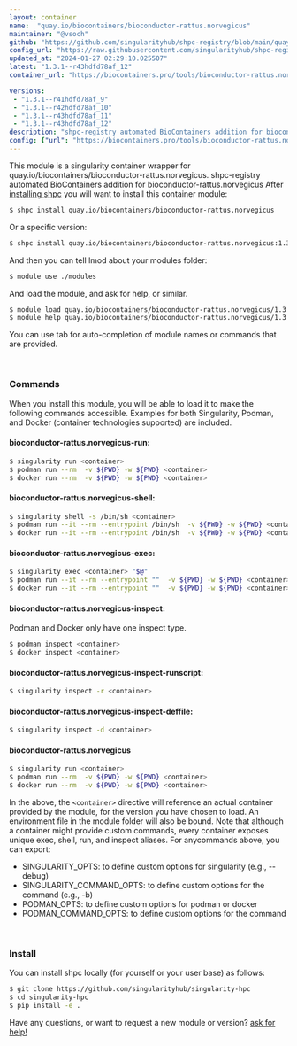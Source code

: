 ```yaml
---
layout: container
name:  "quay.io/biocontainers/bioconductor-rattus.norvegicus"
maintainer: "@vsoch"
github: "https://github.com/singularityhub/shpc-registry/blob/main/quay.io/biocontainers/bioconductor-rattus.norvegicus/container.yaml"
config_url: "https://raw.githubusercontent.com/singularityhub/shpc-registry/main/quay.io/biocontainers/bioconductor-rattus.norvegicus/container.yaml"
updated_at: "2024-01-27 02:29:10.025507"
latest: "1.3.1--r43hdfd78af_12"
container_url: "https://biocontainers.pro/tools/bioconductor-rattus.norvegicus"

versions:
 - "1.3.1--r41hdfd78af_9"
 - "1.3.1--r42hdfd78af_10"
 - "1.3.1--r43hdfd78af_11"
 - "1.3.1--r43hdfd78af_12"
description: "shpc-registry automated BioContainers addition for bioconductor-rattus.norvegicus"
config: {"url": "https://biocontainers.pro/tools/bioconductor-rattus.norvegicus", "maintainer": "@vsoch", "description": "shpc-registry automated BioContainers addition for bioconductor-rattus.norvegicus", "latest": {"1.3.1--r43hdfd78af_12": "sha256:1f06d4b117f05fbad12103fa267465b46eed7a31b031e77fc9e3eee3a3e08e6e"}, "tags": {"1.3.1--r41hdfd78af_9": "sha256:5c71c7664c66440c55060799175f28b8f27e80586b18c0bbb5c88f4078e78e93", "1.3.1--r42hdfd78af_10": "sha256:a2043f173d8b56e1583024b26116198847c631cd86897298cee2dc91a9b7f040", "1.3.1--r43hdfd78af_11": "sha256:b1e724618d92950d342f435d4d8c6f06c7cdacaaf71423e06db0a47c56a71202", "1.3.1--r43hdfd78af_12": "sha256:1f06d4b117f05fbad12103fa267465b46eed7a31b031e77fc9e3eee3a3e08e6e"}, "docker": "quay.io/biocontainers/bioconductor-rattus.norvegicus"}
---
```


This module is a singularity container wrapper for quay.io/biocontainers/bioconductor-rattus.norvegicus.
shpc-registry automated BioContainers addition for bioconductor-rattus.norvegicus
After [installing shpc](#install) you will want to install this container module:


```bash
$ shpc install quay.io/biocontainers/bioconductor-rattus.norvegicus
```

Or a specific version:

```bash
$ shpc install quay.io/biocontainers/bioconductor-rattus.norvegicus:1.3.1--r43hdfd78af_12
```

And then you can tell lmod about your modules folder:

```bash
$ module use ./modules
```

And load the module, and ask for help, or similar.

```bash
$ module load quay.io/biocontainers/bioconductor-rattus.norvegicus/1.3.1--r43hdfd78af_12
$ module help quay.io/biocontainers/bioconductor-rattus.norvegicus/1.3.1--r43hdfd78af_12
```

You can use tab for auto-completion of module names or commands that are provided.

<br>

### Commands

When you install this module, you will be able to load it to make the following commands accessible.
Examples for both Singularity, Podman, and Docker (container technologies supported) are included.

#### bioconductor-rattus.norvegicus-run:

```bash
$ singularity run <container>
$ podman run --rm  -v ${PWD} -w ${PWD} <container>
$ docker run --rm  -v ${PWD} -w ${PWD} <container>
```

#### bioconductor-rattus.norvegicus-shell:

```bash
$ singularity shell -s /bin/sh <container>
$ podman run --it --rm --entrypoint /bin/sh  -v ${PWD} -w ${PWD} <container>
$ docker run --it --rm --entrypoint /bin/sh  -v ${PWD} -w ${PWD} <container>
```

#### bioconductor-rattus.norvegicus-exec:

```bash
$ singularity exec <container> "$@"
$ podman run --it --rm --entrypoint ""  -v ${PWD} -w ${PWD} <container> "$@"
$ docker run --it --rm --entrypoint ""  -v ${PWD} -w ${PWD} <container> "$@"
```

#### bioconductor-rattus.norvegicus-inspect:

Podman and Docker only have one inspect type.

```bash
$ podman inspect <container>
$ docker inspect <container>
```

#### bioconductor-rattus.norvegicus-inspect-runscript:

```bash
$ singularity inspect -r <container>
```

#### bioconductor-rattus.norvegicus-inspect-deffile:

```bash
$ singularity inspect -d <container>
```



#### bioconductor-rattus.norvegicus

```bash
$ singularity run <container>
$ podman run --rm  -v ${PWD} -w ${PWD} <container>
$ docker run --rm  -v ${PWD} -w ${PWD} <container>
```


In the above, the `<container>` directive will reference an actual container provided
by the module, for the version you have chosen to load. An environment file in the
module folder will also be bound. Note that although a container
might provide custom commands, every container exposes unique exec, shell, run, and
inspect aliases. For anycommands above, you can export:

 - SINGULARITY_OPTS: to define custom options for singularity (e.g., --debug)
 - SINGULARITY_COMMAND_OPTS: to define custom options for the command (e.g., -b)
 - PODMAN_OPTS: to define custom options for podman or docker
 - PODMAN_COMMAND_OPTS: to define custom options for the command

<br>

### Install

You can install shpc locally (for yourself or your user base) as follows:

```bash
$ git clone https://github.com/singularityhub/singularity-hpc
$ cd singularity-hpc
$ pip install -e .
```

Have any questions, or want to request a new module or version? [ask for help!](https://github.com/singularityhub/singularity-hpc/issues)